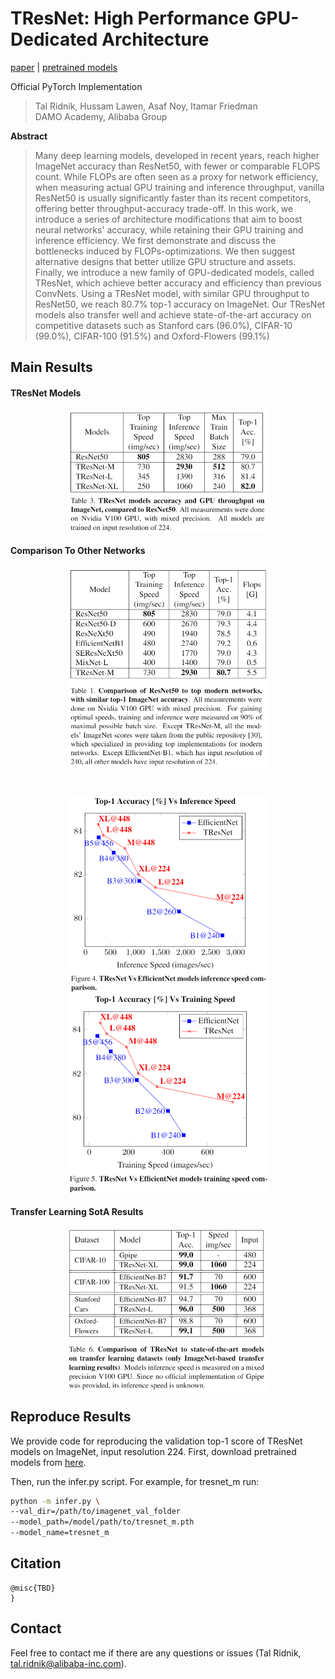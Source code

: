 # TResNet: High Performance GPU-Dedicated Architecture


[paper](TBD) | [pretrained models](https://drive.google.com/open?id=1a4GqqQ24J3ct8WkOM6t0DqmX3BlkhUwC) 

Official PyTorch Implementation

> Tal Ridnik, Hussam Lawen, Asaf Noy, Itamar Friedman <br/>
> DAMO Academy, Alibaba Group



**Abstract**

> Many deep learning models, developed in recent years, reach higher
> ImageNet accuracy than ResNet50, with fewer or comparable FLOPS count.
> While FLOPs are often seen as a proxy for network efficiency, when
> measuring actual GPU training and inference throughput, vanilla
> ResNet50 is usually significantly faster than its recent competitors,
> offering better throughput-accuracy trade-off. In this work, we
> introduce a series of architecture modifications that aim to boost
> neural networks' accuracy, while retaining their GPU training and
> inference efficiency. We first demonstrate and discuss the bottlenecks
> induced by FLOPs-optimizations. We then suggest alternative designs
> that better utilize GPU structure and assets. Finally, we introduce a
> new family of GPU-dedicated models, called TResNet, which achieve
> better accuracy and efficiency than previous ConvNets. Using a TResNet
> model, with similar GPU throughput to ResNet50, we reach 80.7\%
> top-1 accuracy on ImageNet. Our TResNet models also transfer well and
> achieve state-of-the-art accuracy on competitive datasets such as
> Stanford cars (96.0\%), CIFAR-10 (99.0\%), CIFAR-100 (91.5\%) and
> Oxford-Flowers (99.1\%)
## Main Results
#### TResNet Models
<p align="center">
 <img src="./figures/table_3.png" align="center" width="320" >
</p>

#### Comparison To Other Networks
<p align="center">
 <img src="./figures/table_1.png" align="center" width="320" >
</p>
 <br/>
<p align="center">
 <img src="./figures/table_4.png" align="center" width="320" ><br/>
 <img src="./figures/table_5.png" align="center" width="320" >
</p>

#### Transfer Learning SotA Results
<p align="center">
 <img src="./figures/table_6.png" align="center" width="320" >
</p>


## Reproduce Results
We provide code for reproducing the validation top-1 score of TResNet
models on ImageNet, input resolution 224. First, download pretrained 
models from
[here](https://drive.google.com/open?id=1a4GqqQ24J3ct8WkOM6t0DqmX3BlkhUwC).

Then, run the infer.py script. For example, for tresnet_m run:
```bash
python -m infer.py \
--val_dir=/path/to/imagenet_val_folder
--model_path=/model/path/to/tresnet_m.pth
--model_name=tresnet_m
```

## Citation

```
@misc{TBD}
}
```

## Contact
Feel free to contact me if there are any questions or issues (Tal
Ridnik, tal.ridnik@alibaba-inc.com).